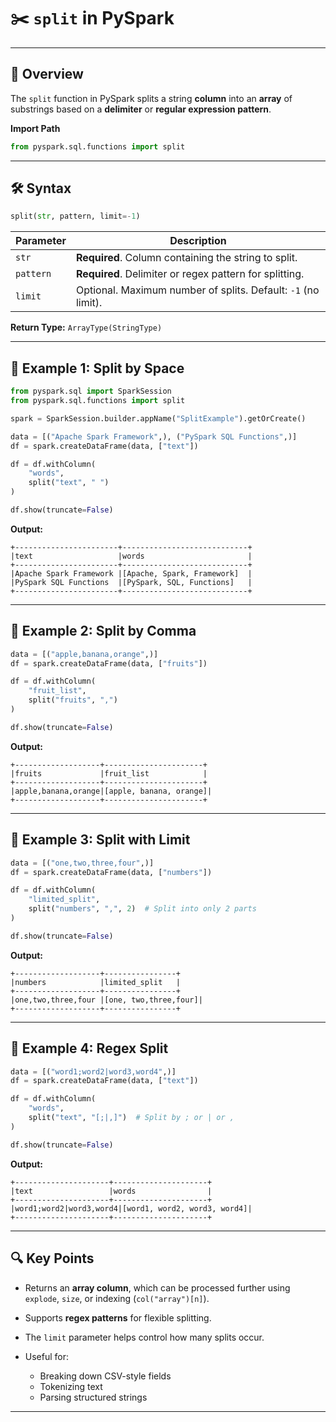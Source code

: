 # ✂️ `split` in PySpark

---

## 📝 Overview
The `split` function in PySpark splits a string **column** into an **array** of substrings based on a **delimiter** or **regular expression pattern**.

**Import Path**
```python
from pyspark.sql.functions import split
````

---

## 🛠 Syntax

```python
split(str, pattern, limit=-1)
```

| Parameter | Description                                                   |
| --------- | ------------------------------------------------------------- |
| `str`     | **Required**. Column containing the string to split.          |
| `pattern` | **Required**. Delimiter or regex pattern for splitting.       |
| `limit`   | Optional. Maximum number of splits. Default: `-1` (no limit). |

**Return Type:**
`ArrayType(StringType)`

---

## 🎯 Example 1: Split by Space

```python
from pyspark.sql import SparkSession
from pyspark.sql.functions import split

spark = SparkSession.builder.appName("SplitExample").getOrCreate()

data = [("Apache Spark Framework",), ("PySpark SQL Functions",)]
df = spark.createDataFrame(data, ["text"])

df = df.withColumn(
    "words",
    split("text", " ")
)

df.show(truncate=False)
```

**Output:**

```
+-----------------------+----------------------------+
|text                   |words                       |
+-----------------------+----------------------------+
|Apache Spark Framework |[Apache, Spark, Framework]  |
|PySpark SQL Functions  |[PySpark, SQL, Functions]   |
+-----------------------+----------------------------+
```

---

## 🎯 Example 2: Split by Comma

```python
data = [("apple,banana,orange",)]
df = spark.createDataFrame(data, ["fruits"])

df = df.withColumn(
    "fruit_list",
    split("fruits", ",")
)

df.show(truncate=False)
```

**Output:**

```
+-------------------+----------------------+
|fruits             |fruit_list            |
+-------------------+----------------------+
|apple,banana,orange|[apple, banana, orange]|
+-------------------+----------------------+
```

---

## 🎯 Example 3: Split with Limit

```python
data = [("one,two,three,four",)]
df = spark.createDataFrame(data, ["numbers"])

df = df.withColumn(
    "limited_split",
    split("numbers", ",", 2)  # Split into only 2 parts
)

df.show(truncate=False)
```

**Output:**

```
+-------------------+----------------+
|numbers            |limited_split   |
+-------------------+----------------+
|one,two,three,four |[one, two,three,four]|
+-------------------+----------------+
```

---

## 🎯 Example 4: Regex Split

```python
data = [("word1;word2|word3,word4",)]
df = spark.createDataFrame(data, ["text"])

df = df.withColumn(
    "words",
    split("text", "[;|,]")  # Split by ; or | or ,
)

df.show(truncate=False)
```

**Output:**

```
+---------------------+---------------------+
|text                 |words                |
+---------------------+---------------------+
|word1;word2|word3,word4|[word1, word2, word3, word4]|
+---------------------+---------------------+
```

---

## 🔍 Key Points

* Returns an **array column**, which can be processed further using `explode`, `size`, or indexing (`col("array")[n]`).
* Supports **regex patterns** for flexible splitting.
* The `limit` parameter helps control how many splits occur.
* Useful for:

    * Breaking down CSV-style fields
    * Tokenizing text
    * Parsing structured strings

---



